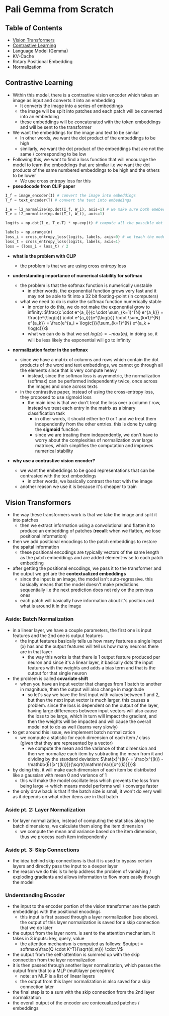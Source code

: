 # Pali Gemma from Scratch

## Table of Contents

- [Vision Transformers](#vision-transformers)
- [Contrastive Learning](#contrastive-learning)
- Language Model (Gemma)
- KV-Cache
- Rotary Positional Embedding
- Normalization


## Contrastive Learning
- Within this model, there is a contrastive vision encoder which takes an image as input and converts it into an embedding
    - It converts the image into a series of embeddings
    - the image will be split into patches and each patch will be converted into an embedding
    - these embeddings will be concatenated with the token embeddings and will be sent to the transformer
- We want the embeddings for the image and text to be similar
    - In other words, we want the dot product of the embeddings to be high 
    - similarly, we want the dot product of the embeddings that are not the same / corresponding to be low
- Following this, we want to find a loss function that will encourage the model to learn the embeddings that are similar i.e we want the dot products of the same numbered embeddings to be high and the others to be lower
    - We use cross entropy loss for this
- **pseudocode from CLIP paper**

```python
I_f = image_encoder(I) # convert the image into embeddings
T_f = text_encoder(T) # convert the text into embeddings

I_e = l2_normalize(np.dot(I_f, W_i), axis=1) # we make sure both emebeddings are normalized and have the same dimension
T_e = l2_normalize(np.dot(T_f, W_t), axis=1)

logits = np.dot(I_e, T_e.T) * np.exp(t) # compute all the possible dot products

labels = np.arange(n)
loss_i = cross_entropy_loss(logits, labels, axis=0) # we teach the model which items in each row / column are similar and needs to be maximized
loss_t = cross_entropy_loss(logits, labels, axis=1)
loss = (loss_i + loss_t) / 2
```
- **what is the problem with CLIP**
    - the problem is that we are using cross entropy loss

- **understanding importance of numerical stability for softmax**
    - the problem is that the softmax function is numerically unstable
        - in other words, the exponential function grows very fast and it may not be able to fit into a 32 bit floating-point (in computers)
    - what we need to do is make the softmax function numerically stable
        - in order to do this, we do not make the exponential grow to infinity: $\frac{c \cdot e^{a_i}}{c \cdot \sum_{k=1}^{N} e^{a_k}} 
= \frac{e^{\log(c)} \cdot e^{a_i}}{e^{\log(c)} \cdot \sum_{k=1}^{N} e^{a_k}} 
= \frac{e^{a_i + \log(c)}}{\sum_{k=1}^{N} e^{a_k + \log(c)}}$
        - what we can do is that we set $log(c) = -max(a_i)$, in doing so, it will be less likely the exponential will go to infinity

- **normalization factor in the softmax**
    - since we have a matrix of columns and rows which contain the dot products of the word and text embeddings, we cannot go through all the elements since that is very compute heavy
        - instead, since the softmax loss is asymmetric, the normalization (softmax) can be performed independently twice, once across the images and once across texts
    - in the contrastive paper, instead of using the cross-entropy loss, they proposed to use sigmoid loss
        - the main idea is that we don't treat the loss over a column / row, instead we treat each entry in the matrix as a binary classification task
            - in other words, it should either be 0 or 1 and we treat them independently from the other entries. this is done by using the **sigmoid** function
            - since we are treating them independently, we don't have to worry about the complexities of normalization over large matrices, which simplifies the computation and improves numerical stability

- **why use a contrastive vision encoder?**
    - we want the embeddings to be good representations that can be contrasted with the text embeddings
        - in other words, we basically contrast the text with the image
    - another reason we use it is because it's cheaper to train

## Vision Transformers
- the way these transformers work is that we take the image and split it into patches
    - then we extract information using a convolutional and flatten it to produce an embedding of patches (**recall**: when we flatten, we lose positional information)
- then we add positional encodings to the patch embeddings to restore the spaital information 
    - these positional encodings are typically vectors of the same length as the patch embeddings and are added element-wise to each patch embedding
- after getting the positional encodings, we pass it to the transformer and the output we get are the **contextualized embeddings**
    - since the input is an image, the model isn't auto-regressive. this basically means that the model doesn't make predictions sequentially i.e the next prediction does not rely on the previous ones
    - each patch will basically have information about it's position and what is around it in the image

### Aside: Batch Normalization
- in a linear layer, we have a couple parameters, the first one is input features and the 2nd one is output features
    - the input features basically tells us how many features a single input (x) has and the output features will tell us how many neurons there are in that layer
        - the way this works is that there is 1 output feature produced per neuron and since it's a linear layer, it basically dots the input features with the weights and adds a bias term and that is the output for that single neuron
- the problem is called **covariate shift**
    - when you have an input vector that changes from 1 batch to another in magnitude, then the output will also change in magnitude 
        - so let's say we have the first input with values between 1 and 2, but then the next input vector is much larger, this causes a problem. since the loss is dependent on the output of the layer, having large differences between input vectors will also cause the loss to be large, which in turn will impact the gradient, and then the weights will be impacted and will cause the overall model not to do as well (learns very slowly)
- to get around this issue, we implement batch normalization
    - we compute a statistic for each dimension of each item / class (given that they are represented by a vector)
        - we compute the mean and the variance of that dimension and then we normalize each item by subtracting the mean from it and dividing by the standard deviation: $\hat{x}^{(k)} = \frac{x^{(k)} - \mathbb{E}[x^{(k)}]}{\sqrt{\mathrm{Var}[x^{(k)}]}}$
- by doing this, it will make each dimension of each item be distributed like a gaussian with mean 0 and variance of 1
    - this will make the model oscillate less which prevents the loss from being large -> which means model performs well / converge faster
- the only draw back is that if the batch size is small, it won't do very well as it depends on what other items are in that batch

### Aside pt. 2: Layer Normalization
- for layer normalization, instead of computing the statistics along the batch dimensions, we calculate them along the item dimension
    - we compute the mean and variance based on the item dimension, thus we process each item independently

### Aside pt. 3: Skip Connections
- the idea behind skip connections is that it is used to bypass certain layers and directly pass the input to a deeper layer
- the reason we do this is to help address the problem of vanishing / exploding gradients and allows information to flow more easily through the model

### Understanding Encoder
- the input to the encoder portion of the vision transformer are the patch embeddings with the positional encodings
    - this input is first passed through a layer normalization (see above). the output of this layer normalization is saved for a skip connection that we do later
- the output from the layer norm. is sent to the attention mechanism. it takes in 3 inputs: key, query, value
    - the attention mechanism is computed as follows: $output = softmax(\frac{Q \cdot K^T}{\sqrt(d_m)}) \cdot V$
- the output from the self-attention is summed up with the skip connection from the layer normalization
- it is then passed through another layer normalization, which passes the output from that to a MLP (multilayer perceptron)
    - note: an MLP is a list of linear layers
    - the output from this layer normalization is also saved for a skip connection later
- the final step is to a sum with the skip connection from the 2nd layer normalization
- the overall output of the encoder are contexualized patches / embeddings


